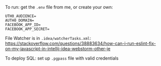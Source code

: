 To run: get the `.env` file from me, or create your own: 

    UTH0_AUDIENCE=
    AUTH0_DOMAIN=
    FACEBOOK_APP_ID=
    FACEBOOK_APP_SECRET=

File Watcher is in `.idea/watcherTasks.xml`: 
https://stackoverflow.com/questions/38883634/how-can-i-run-eslint-fix-on-my-javascript-in-intellij-idea-webstorm-other-je
    
To deploy SQL: set up `.pgpass` file with valid credentials 

